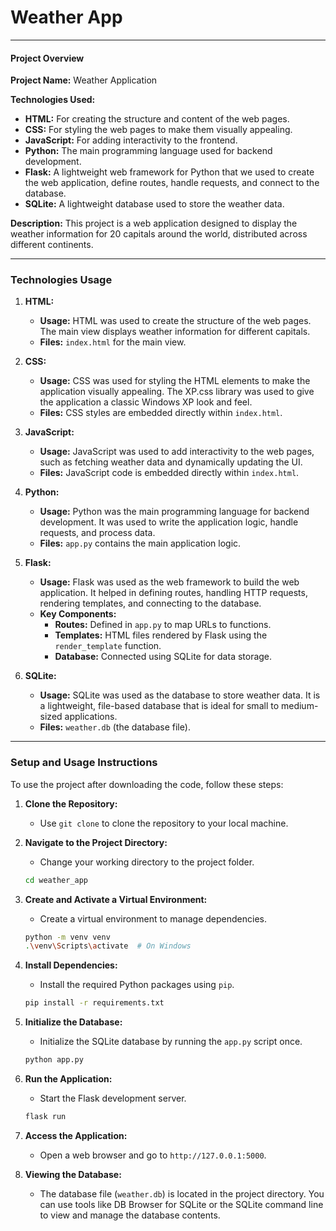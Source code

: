 # Weather App

---

#### **Project Overview**

**Project Name:** Weather Application

**Technologies Used:**
- **HTML:** For creating the structure and content of the web pages.
- **CSS:** For styling the web pages to make them visually appealing.
- **JavaScript:** For adding interactivity to the frontend.
- **Python:** The main programming language used for backend development.
- **Flask:** A lightweight web framework for Python that we used to create the web application, define routes, handle requests, and connect to the database.
- **SQLite:** A lightweight database used to store the weather data.

**Description:** This project is a web application designed to display the weather information for 20 capitals around the world, distributed across different continents.

---

### **Technologies Usage**

1. **HTML:**
   - **Usage:** HTML was used to create the structure of the web pages. The main view displays weather information for different capitals.
   - **Files:** `index.html` for the main view.

2. **CSS:**
   - **Usage:** CSS was used for styling the HTML elements to make the application visually appealing. The XP.css library was used to give the application a classic Windows XP look and feel.
   - **Files:** CSS styles are embedded directly within `index.html`.

3. **JavaScript:**
   - **Usage:** JavaScript was used to add interactivity to the web pages, such as fetching weather data and dynamically updating the UI.
   - **Files:** JavaScript code is embedded directly within `index.html`.

4. **Python:**
   - **Usage:** Python was the main programming language for backend development. It was used to write the application logic, handle requests, and process data.
   - **Files:** `app.py` contains the main application logic.

5. **Flask:**
   - **Usage:** Flask was used as the web framework to build the web application. It helped in defining routes, handling HTTP requests, rendering templates, and connecting to the database.
   - **Key Components:**
     - **Routes:** Defined in `app.py` to map URLs to functions.
     - **Templates:** HTML files rendered by Flask using the `render_template` function.
     - **Database:** Connected using SQLite for data storage.

6. **SQLite:**
   - **Usage:** SQLite was used as the database to store weather data. It is a lightweight, file-based database that is ideal for small to medium-sized applications.
   - **Files:** `weather.db` (the database file).

---

### **Setup and Usage Instructions**

To use the project after downloading the code, follow these steps:

1. **Clone the Repository:**
   - Use `git clone` to clone the repository to your local machine.

2. **Navigate to the Project Directory:**
   - Change your working directory to the project folder.
   ```bash
   cd weather_app
   ```

3. **Create and Activate a Virtual Environment:**
   - Create a virtual environment to manage dependencies.
   ```bash
   python -m venv venv
   .\venv\Scripts\activate  # On Windows
   ```

4. **Install Dependencies:**
   - Install the required Python packages using `pip`.
   ```bash
   pip install -r requirements.txt
   ```

5. **Initialize the Database:**
   - Initialize the SQLite database by running the `app.py` script once.
   ```bash
   python app.py
   ```

6. **Run the Application:**
   - Start the Flask development server.
   ```bash
   flask run
   ```

7. **Access the Application:**
   - Open a web browser and go to `http://127.0.0.1:5000`.

8. **Viewing the Database:**
   - The database file (`weather.db`) is located in the project directory. You can use tools like DB Browser for SQLite or the SQLite command line to view and manage the database contents.
